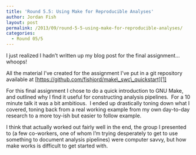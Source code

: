 ```yaml
---
title: 'Round 5.5: Using Make for Reproducible Analyses'
author: Jordan Fish
layout: post
permalink: /2013/09/round-5-5-using-make-for-reproducible-analyses/
categories:
  - Round 05/5
---
```

I just realized I hadn&#8217;t written up my blog post for the final assignment&#8230;whoops!

All the material I&#8217;ve created for the assignment I&#8217;ve put in a git repository available at [https://github.com/fishjord/make\_swc\_quickstart][1]

For this final assignment I chose to do a quick introduction to GNU Make, and outlined why I find it useful for constructing analysis pipelines.  For a 10 minute talk it was a bit ambitious.  I ended up drastically toning down what I covered, toning back from a real working example from my own day-to-day research to a more toy-ish but easier to follow example.

I think that actually worked out fairly well in the end, the group I presented to (a few co-workers, one of whom I&#8217;m trying desperately to get to use something to document analysis pipelines) were computer savvy, but how make works is difficult to get started with.

 [1]: https://github.com/fishjord/make_swc_quickstart